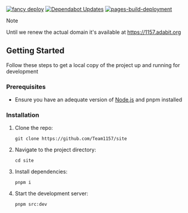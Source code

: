    [![fancy deploy](https://github.com/Team1157/site/actions/workflows/deploy.yml/badge.svg)](https://github.com/Team1157/site/actions/workflows/deploy.yml)
   [![Dependabot Updates](https://github.com/Team1157/site/actions/workflows/dependabot/dependabot-updates/badge.svg)](https://github.com/Team1157/site/actions/workflows/dependabot/dependabot-updates)
   [![pages-build-deployment](https://github.com/Team1157/site/actions/workflows/pages/pages-build-deployment/badge.svg)](https://github.com/Team1157/site/actions/workflows/pages/pages-build-deployment)
> [!NOTE]  
> Until we renew the actual domain it's available at https://1157.adabit.org

## Getting Started
Follow these steps to get a local copy of the project up and running for development
### Prerequisites
- Ensure you have an adequate version of [Node.js](https://nodejs.org/) and pnpm installed
### Installation
1. Clone the repo:
   ```
   git clone https://github.com/Team1157/site

2. Navigate to the project directory:
   ```
   cd site

3. Install dependencies:
   ```
   pnpm i

4. Start the development server:
   ```
   pnpm src:dev
